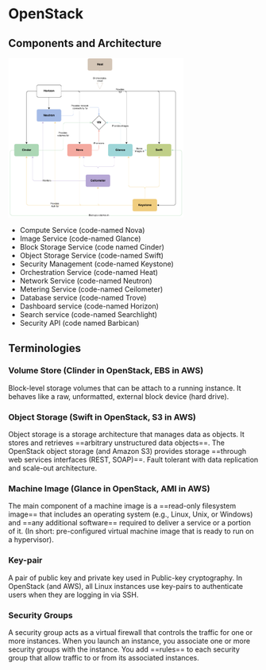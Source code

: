 # OpenStack
## Components and Architecture

<img src="img/openstack_arch.png" style="max-width:70%"/>

*  Compute Service (code-named Nova)
*  Image Service (code-named Glance)
*  Block Storage Service (code named Cinder)
*  Object Storage Service (code-named Swift)
*  Security Management (code-named Keystone)
*  Orchestration Service (code-named Heat)
*  Network Service (code-named Neutron)
*  Metering Service (code-named Ceilometer)
*  Database service (code-named Trove)
*  Dashboard service (code-named Horizon)
*  Search service (code-named Searchlight)
*  Security API (code named Barbican)

## Terminologies

### Volume Store (Clinder in OpenStack, EBS in AWS)
Block-level storage volumes that can be attach to a running instance. It behaves like a raw, unformatted, external block device (hard drive).

### Object Storage (Swift in OpenStack, S3 in AWS)

Object storage is a storage architecture that manages data as objects. It stores and retrieves ==arbitrary unstructured data objects==. The OpenStack object storage (and Amazon S3) provides storage ==through web services interfaces (REST, SOAP)==. Fault tolerant with data replication and scale-out architecture.

### Machine Image (Glance in OpenStack, AMI in AWS)

The main component of a machine image is a ==read-only filesystem image== that includes an operating system (e.g., Linux, Unix, or Windows) and ==any additional software== required to deliver a service or a portion of it. (In short: pre-configured virtual machine image that is ready to run on a hypervisor).

### Key-pair

A pair of public key and private key used in Public-key cryptography. In OpenStack (and AWS), all Linux instances use key-pairs to authenticate users when they are logging in via SSH.

### Security Groups

A security group acts as a virtual firewall that controls the traffic for one or more instances. When you launch an instance, you associate one or more security groups with the instance. You add ==rules== to each security group that allow traffic to or from its associated instances.